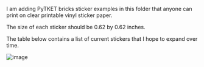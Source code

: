 I am adding PyTKET bricks sticker examples in this folder that anyone can print on clear printable vinyl sticker paper. 

The size of each sticker should be 0.62 by 0.62 inches.

The table below contains a list of current stickers that I hope to expand over time.

![image](https://user-images.githubusercontent.com/106914305/221366395-fc48d59b-4862-42f2-83df-892b407df399.png)

